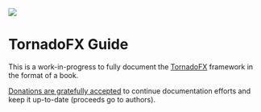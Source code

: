 ![](https://github.com/edvin/tornadofx/blob/master/graphics/tornado-fx-logo.png?raw=true)
# TornadoFX Guide

This is a work-in-progress to fully document the [TornadoFX](https://github.com/edvin/tornadofx) framework in the format of a book. 

[Donations are gratefully accepted](https://www.paypal.com/cgi-bin/webscr?cmd=_s-xclick&hosted_button_id=NYEFCAKWXCTXC) to continue documentation efforts and keep it up-to-date (proceeds go to authors). 
